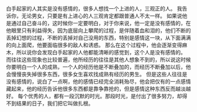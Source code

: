 白手起家的人其实是没有感情的，很多人想找一个上进的人，三观正的人。
我告诉你，无论男女，只要是有上进心的人三观肯定都跟普通人不太一样。
如果说他是通过自己奋斗的，这时候你一定要明白，对于你来说，他一定是没有感情的，在他眼里只有利益得失，因为底层向上攀爬的过程，是伴随着血和泪的，他们不断的丢掉幻想的过程，不断的丢掉对自己没用的东西，特别是感情这一块，从下面满满的向上面爬，他要面临很多的敌人和诱惑。
那么在这个过程中，他会逐渐变得麻木，所以说你会发现白手起家的人他都能清晰的感觉到，这个人是没有感情的。
而往往这些现象也比较普遍，他所经历的往往是其他人想象不到的，所以说这时候你要明白一个人的成熟，一个人的经历他是不断叠加的，而经历不断叠加以后，他会慢慢丧失掉很多东西，很多女生喜欢找成熟有经历的男生。
但是这些人往往是没有感情的，说白了一点啊，他的感情已经完全消耗殆尽，他会把仅有的一点感情藏起来，他的经历告诉他很多东西都是靠争靠抢的，但是感情这种东西反而越淡越好。
每个优秀的人，都有一段沉默的时光。那段时光，是付出了很多努力，却得不到结果的日子，我们把它叫做扎根。

